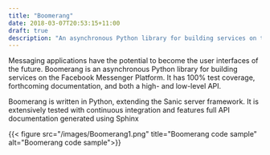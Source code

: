 ```yaml
---
title: "Boomerang"
date: 2018-03-07T20:53:15+11:00
draft: true
description: "An asynchronous Python library for building services on the Facebook Messenger Platform."
---
```


Messaging applications have the potential to become the user interfaces of the future. Boomerang is an asynchronous Python library for building services on the Facebook Messenger Platform. It has 100% test coverage, forthcoming documentation, and both a high- and low-level API.

Boomerang is written in Python, extending the Sanic server framework. It is extensively tested with continuous integration and features full API documentation generated using Sphinx

{{< figure src="/images/Boomerang1.png" title="Boomerang code sample" alt="Boomerang code sample">}}
